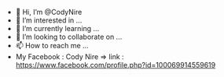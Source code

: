 - 👋 Hi, I’m @CodyNire
- 👀 I’m interested in ...
- 🌱 I’m currently learning ...
- 💞️ I’m looking to collaborate on ...
- 📫 How to reach me ...
- My Facebook : Cody Nire => link : https://www.facebook.com/profile.php?id=100069914559619
<!---
CodyNire/CodyNire is a ✨ special ✨ repository because its `README.md` (this file) appears on your GitHub profile.
You can click the Preview link to take a look at your changes.
--->

